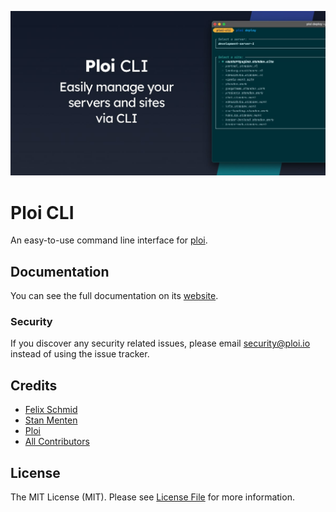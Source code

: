 ![](screenshots/cli-banner.jpg)
# Ploi CLI

An easy-to-use command line interface for [ploi](https://ploi.io/register).

## Documentation

You can see the full documentation on its [website](https://cli.ploi.io).

### Security
If you discover any security related issues, please email security@ploi.io instead of using the issue tracker.

## Credits

- [Felix Schmid](https://github.com/schmidfelix)
- [Stan Menten](https://stanmenten.dev/)
- [Ploi](https://ploi.io)
- [All Contributors](../../contributors)

## License

The MIT License (MIT). Please see [License File](LICENSE.md) for more information.
